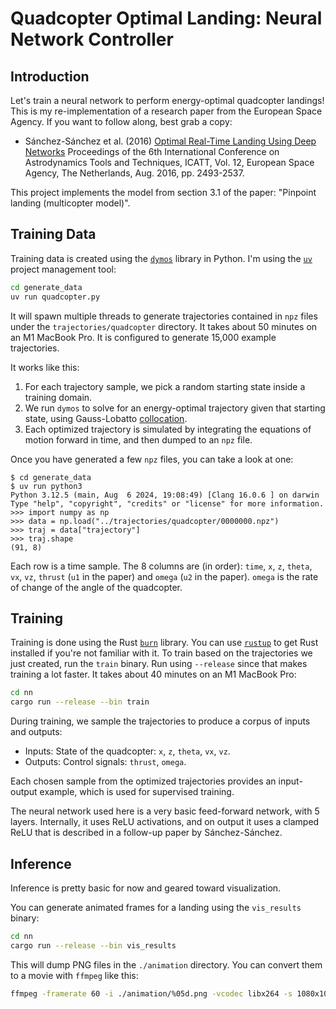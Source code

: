 # Quadcopter Optimal Landing: Neural Network Controller

## Introduction

Let's train a neural network to perform energy-optimal quadcopter landings!
This is my re-implementation of a research paper from the European Space 
Agency. If you want to follow along, best grab a copy:

- Sánchez-Sánchez et al. (2016)
  [Optimal Real-Time Landing Using Deep Networks](https://www.esa.int/gsp/ACT/doc/AI/pub/ACT-RPR-AI-2016-ICATT-optimal_landing_deep_networks.pdf)
  Proceedings of the 6th International Conference on Astrodynamics Tools
  and Techniques, ICATT, Vol. 12, European Space Agency, The Netherlands,
  Aug. 2016, pp. 2493-2537.
  
This project implements the model from section 3.1 of the paper: "Pinpoint 
landing (multicopter model)".

## Training Data

Training data is created using the
[`dymos`](https://openmdao.github.io/dymos/) library in Python. I'm using
the [`uv`](https://github.com/astral-sh/uv) project management tool:

```bash
cd generate_data
uv run quadcopter.py
```

It will spawn multiple threads to generate trajectories contained in `npz`
files under the `trajectories/quadcopter` directory. It takes about 50 minutes 
on an M1 MacBook Pro. It is configured to generate 15,000 example trajectories.

It works like this:

1. For each trajectory sample, we pick a random starting state inside a 
   training domain.
2. We run `dymos` to solve for an energy-optimal trajectory given that 
   starting state, using Gauss-Lobatto 
   [collocation](https://en.wikipedia.org/wiki/Collocation_method).
3. Each optimized trajectory is simulated by integrating the equations of 
   motion forward in time, and then dumped to an `npz` file.
   
Once you have generated a few `npz` files, you can take a look at one:

```
$ cd generate_data
$ uv run python3
Python 3.12.5 (main, Aug  6 2024, 19:08:49) [Clang 16.0.6 ] on darwin
Type "help", "copyright", "credits" or "license" for more information.
>>> import numpy as np
>>> data = np.load("../trajectories/quadcopter/0000000.npz")
>>> traj = data["trajectory"]
>>> traj.shape
(91, 8)
```

Each row is a time sample. The 8 columns are (in order): `time`, `x`,
`z`, `theta`, `vx`, `vz`, `thrust` (`u1` in the paper) and `omega` (`u2` in 
the paper). `omega` is the rate of change of the angle of the quadcopter.

## Training

Training is done using the Rust [`burn`](https://burn.dev/) library. You can
use [`rustup`](https://rustup.rs/) to get Rust installed if you're not
familiar with it. To train based on the trajectories we just created, run the
`train` binary. Run using `--release` since that makes training a lot faster.
It takes about 40 minutes on an M1 MacBook Pro:

```bash
cd nn
cargo run --release --bin train
```

During training, we sample the trajectories to produce a corpus of inputs and
outputs:

- Inputs: State of the quadcopter: `x`, `z`, `theta`, `vx`, `vz`.
- Outputs: Control signals: `thrust`, `omega`.

Each chosen sample from the optimized trajectories provides an input-output
example, which is used for supervised training.

The neural network used here is a very basic feed-forward network, with 5
layers. Internally, it uses ReLU activations, and on output it uses a clamped
ReLU that is described in a follow-up paper by Sánchez-Sánchez.

## Inference

Inference is pretty basic for now and geared toward visualization.

You can generate animated frames for a landing using the `vis_results` binary:

```bash
cd nn
cargo run --release --bin vis_results
```

This will dump PNG files in the `./animation` directory. You can convert them
to a movie with `ffmpeg` like this:

```bash
ffmpeg -framerate 60 -i ./animation/%05d.png -vcodec libx264 -s 1080x1080 -pix_fmt yuv420p animation.mov
```
